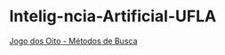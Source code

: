 # Intelig-ncia-Artificial-UFLA

[Jogo dos Oito - Métodos de Busca](https://github.com/OsvaldoUfla/Jogo-dos-Oito-Metodos-de-Busca-)